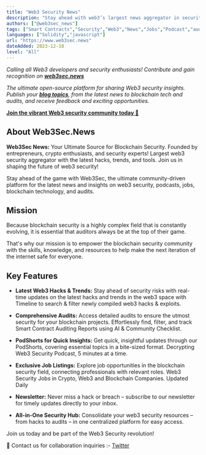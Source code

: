 ```yaml
---
title: "Web3 Security News"
description: "Stay ahead with web3’s largest news aggregator in security, blockchain, DeFi, and threat intel on hacks, vulnerabilities, security tools, podcasts and events."
authors: ["@web3sec_news"]
tags: ["Smart Contracts","Security","Web3","News","Jobs","Podcast","auditor","DeFi"]
languages: ["Solidity","javascript"]
url: "https://www.web3sec.news"
dateAdded: 2023-12-18
level: "All"
---
```


*Calling all Web3 developers and security enthusiasts! Contribute and gain recognition on **[web3sec.news](https://web3sec.news/)***

*The ultimate open-source platform for sharing Web3 security insights. Publish your **[blog topics](https://github.com/Web3secNews/blog)**, from the latest news to blockchain tech and audits, and receive feedback and exciting opportunities.*

**[Join the vibrant Web3 security community today 🤝](https://discord.com/invite/CseAxvtrZ3)**

## About Web3Sec.News

**Web3Sec News:** Your Ultimate Source for Blockchain Security. Founded by entrepreneurs, crypto enthusiasts, and security experts! 
Largest web3 security aggregator with the latest hacks, trends, and tools. Join us in shaping the future of web3 security!

Stay ahead of the game with Web3Sec, the ultimate community-driven platform for the latest news and insights on web3 security, podcasts, jobs, blockchain technology, and audits.

## Mission

Because blockchain security is a highly complex field that is constantly evolving, it is essential that auditors always be at the top of their game. 

That's why our mission is to empower the blockchain security community with the skills, knowledge, and resources to help make the next iteration of the internet safe for everyone.

## Key Features

- **Latest Web3 Hacks & Trends:** Stay ahead of security risks with real-time updates on the latest hacks and trends in the web3 space with Timeline to search & filter newly compiled web3 hacks & exploits.

- **Comprehensive Audits:** Access detailed audits to ensure the utmost security for your blockchain projects. Effortlessly find, filter, and track Smart Contract Auditing Reports using AI & Community Checklist.

- **PodShorts for Quick Insights:** Get quick, insightful updates through our PodShorts, covering essential topics in a bite-sized format. Decrypting Web3 Security Podcast, 5 minutes at a time.

- **Exclusive Job Listings:** Explore job opportunities in the blockchain security field, connecting professionals with relevant roles. Web3 Security Jobs in Crypto, Web3 and Blockchain Companies. Updated Daily

- **Newsletter:** Never miss a hack or breach – subscribe to our newsletter for timely updates directly to your inbox.

- **All-in-One Security Hub:** Consolidate your web3 security resources – from hacks to audits – in one centralized platform for easy access.

Join us today and be part of the Web3 Security revolution! 

🚀 Contact us for collaboration inquiries :- [Twitter](https://twitter.com/web3sec_news)



